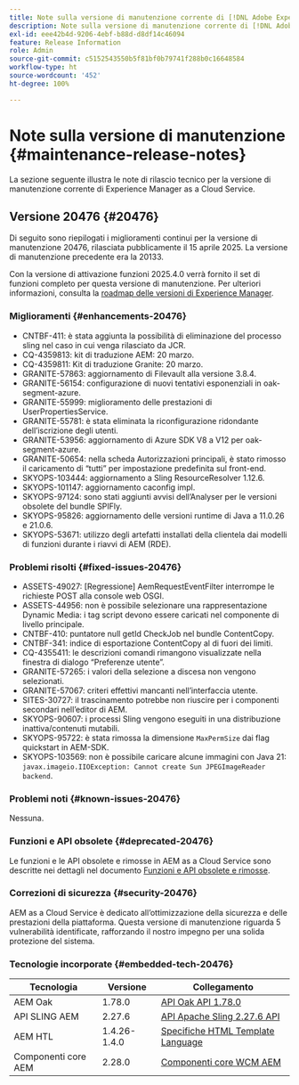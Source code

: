 ```yaml
---
title: Note sulla versione di manutenzione corrente di [!DNL Adobe Experience Manager]  as a Cloud Service.
description: Note sulla versione di manutenzione corrente di [!DNL Adobe Experience Manager]  as a Cloud Service.
exl-id: eee42b4d-9206-4ebf-b88d-d8df14c46094
feature: Release Information
role: Admin
source-git-commit: c5152543550b5f81bf0b79741f288b0c16648584
workflow-type: ht
source-wordcount: '452'
ht-degree: 100%

---
```



# Note sulla versione di manutenzione {#maintenance-release-notes}

La sezione seguente illustra le note di rilascio tecnico per la versione di manutenzione corrente di Experience Manager as a Cloud Service.

## Versione 20476 {#20476}

Di seguito sono riepilogati i miglioramenti continui per la versione di manutenzione 20476, rilasciata pubblicamente il 15 aprile 2025. La versione di manutenzione precedente era la 20133.

Con la versione di attivazione funzioni 2025.4.0 verrà fornito il set di funzioni completo per questa versione di manutenzione. Per ulteriori informazioni, consulta la [roadmap delle versioni di Experience Manager](https://experienceleague.adobe.com/it/docs/experience-manager-release-information/aem-release-updates/update-releases-roadmap).

### Miglioramenti {#enhancements-20476}

* CNTBF-411: è stata aggiunta la possibilità di eliminazione del processo sling nel caso in cui venga rilasciato da JCR.
* CQ-4359813: kit di traduzione AEM: 20 marzo.
* CQ-4359811: Kit di traduzione Granite: 20 marzo.
* GRANITE-57863: aggiornamento di Filevault alla versione 3.8.4.
* GRANITE-56154: configurazione di nuovi tentativi esponenziali in oak-segment-azure.
* GRANITE-55999: miglioramento delle prestazioni di UserPropertiesService.
* GRANITE-55781: è stata eliminata la riconfigurazione ridondante dell’iscrizione degli utenti.
* GRANITE-53956: aggiornamento di Azure SDK V8 a V12 per oak-segment-azure.
* GRANITE-50654: nella scheda Autorizzazioni principali, è stato rimosso il caricamento di “tutti” per impostazione predefinita sul front-end.
* SKYOPS-103444: aggiornamento a Sling ResourceResolver 1.12.6.
* SKYOPS-101147: aggiornamento caconfig impl.
* SKYOPS-97124: sono stati aggiunti avvisi dell’Analyser per le versioni obsolete del bundle SPIFly.
* SKYOPS-95826: aggiornamento delle versioni runtime di Java a 11.0.26 e 21.0.6.
* SKYOPS-53671: utilizzo degli artefatti installati della clientela dai modelli di funzioni durante i riavvi di AEM (RDE).

### Problemi risolti {#fixed-issues-20476}

* ASSETS-49027: [Regressione] AemRequestEventFilter interrompe le richieste POST alla console web OSGI.
* ASSETS-44956: non è possibile selezionare una rappresentazione Dynamic Media: i tag script devono essere caricati nel componente di livello principale.
* CNTBF-410: puntatore null getId CheckJob nel bundle ContentCopy.
* CNTBF-341: indice di esportazione ContentCopy al di fuori dei limiti.
* CQ-4355411: le descrizioni comandi rimangono visualizzate nella finestra di dialogo “Preferenze utente”.
* GRANITE-57265: i valori della selezione a discesa non vengono selezionati.
* GRANITE-57067: criteri effettivi mancanti nell’interfaccia utente.
* SITES-30727: il trascinamento potrebbe non riuscire per i componenti secondari nell’editor di AEM.
* SKYOPS-90607: i processi Sling vengono eseguiti in una distribuzione inattiva/contenuti mutabili.
* SKYOPS-95722: è stata rimossa la dimensione `MaxPermSize` dai flag quickstart in AEM-SDK.
* SKYOPS-103569: non è possibile caricare alcune immagini con Java 21: `javax.imageio.IIOException: Cannot create Sun JPEGImageReader backend`.

### Problemi noti {#known-issues-20476}

Nessuna.

### Funzioni e API obsolete {#deprecated-20476}

Le funzioni e le API obsolete e rimosse in AEM as a Cloud Service sono descritte nei dettagli nel documento [Funzioni e API obsolete e rimosse](/help/release-notes/deprecated-removed-features.md).

### Correzioni di sicurezza {#security-20476}

AEM as a Cloud Service è dedicato all’ottimizzazione della sicurezza e delle prestazioni della piattaforma. Questa versione di manutenzione riguarda 5 vulnerabilità identificate, rafforzando il nostro impegno per una solida protezione del sistema.

### Tecnologie incorporate {#embedded-tech-20476}

| Tecnologia | Versione | Collegamento |
|---|---|---|
| AEM Oak | 1.78.0 | [API Oak API 1.78.0](https://www.javadoc.io/doc/org.apache.jackrabbit/oak-api/1.78.0/index.html) |
| API SLING AEM | 2.27.6 | [API Apache Sling 2.27.6 API](https://www.javadoc.io/doc/org.apache.sling/org.apache.sling.api/latest/index.html) |
| AEM HTL | 1.4.26-1.4.0 | [Specifiche HTML Template Language](https://github.com/adobe/htl-spec) |
| Componenti core AEM | 2.28.0 | [Componenti core WCM AEM](https://github.com/adobe/aem-core-wcm-components) |
